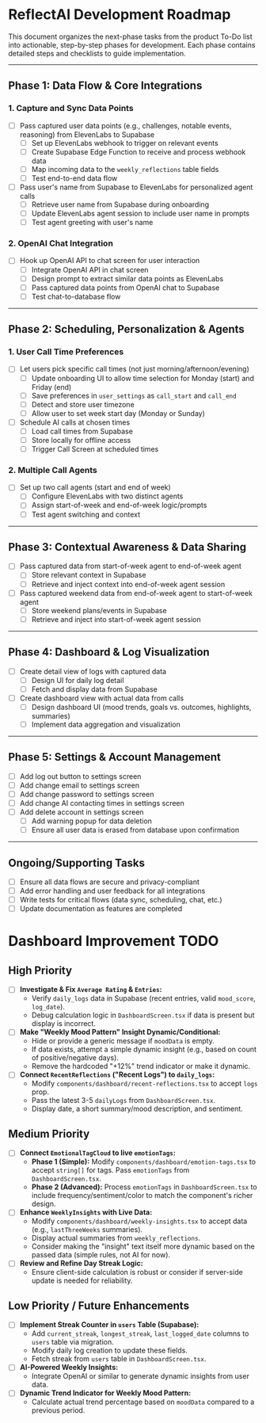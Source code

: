 # ReflectAI Development Roadmap

This document organizes the next-phase tasks from the product To-Do list into actionable, step-by-step phases for development. Each phase contains detailed steps and checklists to guide implementation.

---

## **Phase 1: Data Flow & Core Integrations**

### 1. **Capture and Sync Data Points**
- [ ] Pass captured user data points (e.g., challenges, notable events, reasoning) from ElevenLabs to Supabase
    - [ ] Set up ElevenLabs webhook to trigger on relevant events
    - [ ] Create Supabase Edge Function to receive and process webhook data
    - [ ] Map incoming data to the `weekly_reflections` table fields
    - [ ] Test end-to-end data flow
- [ ] Pass user's name from Supabase to ElevenLabs for personalized agent calls
    - [ ] Retrieve user name from Supabase during onboarding
    - [ ] Update ElevenLabs agent session to include user name in prompts
    - [ ] Test agent greeting with user's name

### 2. **OpenAI Chat Integration**
- [ ] Hook up OpenAI API to chat screen for user interaction
    - [ ] Integrate OpenAI API in chat screen
    - [ ] Design prompt to extract similar data points as ElevenLabs
    - [ ] Pass captured data points from OpenAI chat to Supabase
    - [ ] Test chat-to-database flow

---

## **Phase 2: Scheduling, Personalization & Agents**

### 1. **User Call Time Preferences**
- [ ] Let users pick specific call times (not just morning/afternoon/evening)
    - [ ] Update onboarding UI to allow time selection for Monday (start) and Friday (end)
    - [ ] Save preferences in `user_settings` as `call_start` and `call_end`
    - [ ] Detect and store user timezone
    - [ ] Allow user to set week start day (Monday or Sunday)
- [ ] Schedule AI calls at chosen times
    - [ ] Load call times from Supabase
    - [ ] Store locally for offline access
    - [ ] Trigger Call Screen at scheduled times

### 2. **Multiple Call Agents**
- [ ] Set up two call agents (start and end of week)
    - [ ] Configure ElevenLabs with two distinct agents
    - [ ] Assign start-of-week and end-of-week logic/prompts
    - [ ] Test agent switching and context

---

## **Phase 3: Contextual Awareness & Data Sharing**

- [ ] Pass captured data from start-of-week agent to end-of-week agent
    - [ ] Store relevant context in Supabase
    - [ ] Retrieve and inject context into end-of-week agent session
- [ ] Pass captured weekend data from end-of-week agent to start-of-week agent
    - [ ] Store weekend plans/events in Supabase
    - [ ] Retrieve and inject into start-of-week agent session

---

## **Phase 4: Dashboard & Log Visualization**

- [ ] Create detail view of logs with captured data
    - [ ] Design UI for daily log detail
    - [ ] Fetch and display data from Supabase
- [ ] Create dashboard view with actual data from calls
    - [ ] Design dashboard UI (mood trends, goals vs. outcomes, highlights, summaries)
    - [ ] Implement data aggregation and visualization

---

## **Phase 5: Settings & Account Management**

- [ ] Add log out button to settings screen
- [ ] Add change email to settings screen
- [ ] Add change password to settings screen
- [ ] Add change AI contacting times in settings screen
- [ ] Add delete account in settings screen
    - [ ] Add warning popup for data deletion
    - [ ] Ensure all user data is erased from database upon confirmation

---

## **Ongoing/Supporting Tasks**

- [ ] Ensure all data flows are secure and privacy-compliant
- [ ] Add error handling and user feedback for all integrations
- [ ] Write tests for critical flows (data sync, scheduling, chat, etc.)
- [ ] Update documentation as features are completed

# Dashboard Improvement TODO

## High Priority
- [ ] **Investigate & Fix `Average Rating` & `Entries`:**
  - Verify `daily_logs` data in Supabase (recent entries, valid `mood_score`, `log_date`).
  - Debug calculation logic in `DashboardScreen.tsx` if data is present but display is incorrect.
- [ ] **Make "Weekly Mood Pattern" Insight Dynamic/Conditional:**
  - Hide or provide a generic message if `moodData` is empty.
  - If data exists, attempt a simple dynamic insight (e.g., based on count of positive/negative days).
  - Remove the hardcoded "+12%" trend indicator or make it dynamic.
- [ ] **Connect `RecentReflections` ("Recent Logs") to `daily_logs`:**
  - Modify `components/dashboard/recent-reflections.tsx` to accept `logs` prop.
  - Pass the latest 3-5 `dailyLogs` from `DashboardScreen.tsx`.
  - Display date, a short summary/mood description, and sentiment.

## Medium Priority
- [ ] **Connect `EmotionalTagCloud` to live `emotionTags`:**
  - **Phase 1 (Simple):** Modify `components/dashboard/emotion-tags.tsx` to accept `string[]` for tags. Pass `emotionTags` from `DashboardScreen.tsx`.
  - **Phase 2 (Advanced):** Process `emotionTags` in `DashboardScreen.tsx` to include frequency/sentiment/color to match the component's richer design.
- [ ] **Enhance `WeeklyInsights` with Live Data:**
  - Modify `components/dashboard/weekly-insights.tsx` to accept data (e.g., `lastThreeWeeks` summaries).
  - Display actual summaries from `weekly_reflections`.
  - Consider making the "insight" text itself more dynamic based on the passed data (simple rules, not AI for now).
- [ ] **Review and Refine Day Streak Logic:**
    - Ensure client-side calculation is robust or consider if server-side update is needed for reliability.

## Low Priority / Future Enhancements
- [ ] **Implement Streak Counter in `users` Table (Supabase):**
  - Add `current_streak`, `longest_streak`, `last_logged_date` columns to `users` table via migration.
  - Modify daily log creation to update these fields.
  - Fetch streak from `users` table in `DashboardScreen.tsx`.
- [ ] **AI-Powered Weekly Insights:**
  - Integrate OpenAI or similar to generate dynamic insights from user data.
- [ ] **Dynamic Trend Indicator for Weekly Mood Pattern:**
  - Calculate actual trend percentage based on `moodData` compared to a previous period. 